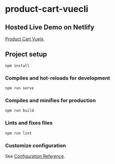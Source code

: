 # product-cart-vuecli

## Hosted Live Demo on Netlify
[Product Cart Vuejs](https://product-cart-vuejs.netlify.app/products).

## Project setup
```
npm install
```

### Compiles and hot-reloads for development
```
npm run serve
```

### Compiles and minifies for production
```
npm run build
```

### Lints and fixes files
```
npm run lint
```

### Customize configuration
See [Configuration Reference](https://cli.vuejs.org/config/).
